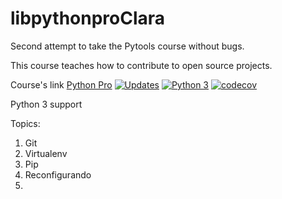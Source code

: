 # libpythonproClara
Second attempt to take the Pytools course without bugs. 

This course teaches how to contribute to open source projects.

Course's link [Python Pro](https://pythonpro.com.br/)
[![Updates](https://pyup.io/repos/github/ClaraSantosmf/libpythonproClara/shield.svg)](https://pyup.io/repos/github/ClaraSantosmf/libpythonproClara/)
[![Python 3](https://pyup.io/repos/github/ClaraSantosmf/libpythonproClara/python-3-shield.svg)](https://pyup.io/repos/github/ClaraSantosmf/libpythonproClara/)
[![codecov](https://codecov.io/gh/ClaraSantosmf/libpythonproClara/branch/main/graph/badge.svg?token=GMRT2LW1O8)](https://codecov.io/gh/ClaraSantosmf/libpythonproClara)

Python 3 support

Topics:
1. Git
2. Virtualenv
3. Pip
4. Reconfigurando
5. 